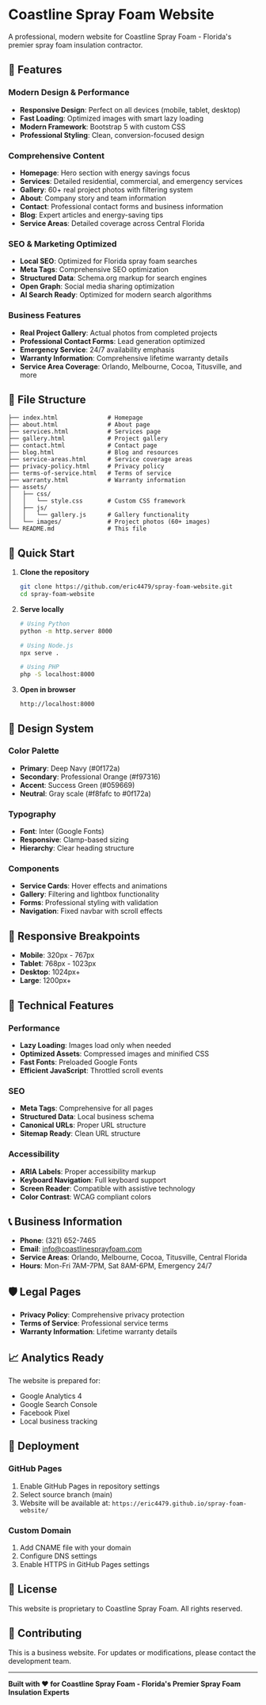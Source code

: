 # Coastline Spray Foam Website

A professional, modern website for Coastline Spray Foam - Florida's premier spray foam insulation contractor.

## 🌟 Features

### Modern Design & Performance
- **Responsive Design**: Perfect on all devices (mobile, tablet, desktop)
- **Fast Loading**: Optimized images with smart lazy loading
- **Modern Framework**: Bootstrap 5 with custom CSS
- **Professional Styling**: Clean, conversion-focused design

### Comprehensive Content
- **Homepage**: Hero section with energy savings focus
- **Services**: Detailed residential, commercial, and emergency services
- **Gallery**: 60+ real project photos with filtering system
- **About**: Company story and team information
- **Contact**: Professional contact forms and business information
- **Blog**: Expert articles and energy-saving tips
- **Service Areas**: Detailed coverage across Central Florida

### SEO & Marketing Optimized
- **Local SEO**: Optimized for Florida spray foam searches
- **Meta Tags**: Comprehensive SEO optimization
- **Structured Data**: Schema.org markup for search engines
- **Open Graph**: Social media sharing optimization
- **AI Search Ready**: Optimized for modern search algorithms

### Business Features
- **Real Project Gallery**: Actual photos from completed projects
- **Professional Contact Forms**: Lead generation optimized
- **Emergency Service**: 24/7 availability emphasis
- **Warranty Information**: Comprehensive lifetime warranty details
- **Service Area Coverage**: Orlando, Melbourne, Cocoa, Titusville, and more

## 📁 File Structure

```
├── index.html              # Homepage
├── about.html              # About page
├── services.html           # Services page
├── gallery.html            # Project gallery
├── contact.html            # Contact page
├── blog.html               # Blog and resources
├── service-areas.html      # Service coverage areas
├── privacy-policy.html     # Privacy policy
├── terms-of-service.html   # Terms of service
├── warranty.html           # Warranty information
├── assets/
│   ├── css/
│   │   └── style.css       # Custom CSS framework
│   ├── js/
│   │   └── gallery.js      # Gallery functionality
│   └── images/             # Project photos (60+ images)
└── README.md               # This file
```

## 🚀 Quick Start

1. **Clone the repository**
   ```bash
   git clone https://github.com/eric4479/spray-foam-website.git
   cd spray-foam-website
   ```

2. **Serve locally**
   ```bash
   # Using Python
   python -m http.server 8000
   
   # Using Node.js
   npx serve .
   
   # Using PHP
   php -S localhost:8000
   ```

3. **Open in browser**
   ```
   http://localhost:8000
   ```

## 🎨 Design System

### Color Palette
- **Primary**: Deep Navy (#0f172a)
- **Secondary**: Professional Orange (#f97316)
- **Accent**: Success Green (#059669)
- **Neutral**: Gray scale (#f8fafc to #0f172a)

### Typography
- **Font**: Inter (Google Fonts)
- **Responsive**: Clamp-based sizing
- **Hierarchy**: Clear heading structure

### Components
- **Service Cards**: Hover effects and animations
- **Gallery**: Filtering and lightbox functionality
- **Forms**: Professional styling with validation
- **Navigation**: Fixed navbar with scroll effects

## 📱 Responsive Breakpoints

- **Mobile**: 320px - 767px
- **Tablet**: 768px - 1023px
- **Desktop**: 1024px+
- **Large**: 1200px+

## 🔧 Technical Features

### Performance
- **Lazy Loading**: Images load only when needed
- **Optimized Assets**: Compressed images and minified CSS
- **Fast Fonts**: Preloaded Google Fonts
- **Efficient JavaScript**: Throttled scroll events

### SEO
- **Meta Tags**: Comprehensive for all pages
- **Structured Data**: Local business schema
- **Canonical URLs**: Proper URL structure
- **Sitemap Ready**: Clean URL structure

### Accessibility
- **ARIA Labels**: Proper accessibility markup
- **Keyboard Navigation**: Full keyboard support
- **Screen Reader**: Compatible with assistive technology
- **Color Contrast**: WCAG compliant colors

## 📞 Business Information

- **Phone**: (321) 652-7465
- **Email**: info@coastlinesprayfoam.com
- **Service Areas**: Orlando, Melbourne, Cocoa, Titusville, Central Florida
- **Hours**: Mon-Fri 7AM-7PM, Sat 8AM-6PM, Emergency 24/7

## 🛡️ Legal Pages

- **Privacy Policy**: Comprehensive privacy protection
- **Terms of Service**: Professional service terms
- **Warranty Information**: Lifetime warranty details

## 📈 Analytics Ready

The website is prepared for:
- Google Analytics 4
- Google Search Console
- Facebook Pixel
- Local business tracking

## 🚀 Deployment

### GitHub Pages
1. Enable GitHub Pages in repository settings
2. Select source branch (main)
3. Website will be available at: `https://eric4479.github.io/spray-foam-website/`

### Custom Domain
1. Add CNAME file with your domain
2. Configure DNS settings
3. Enable HTTPS in GitHub Pages settings

## 📝 License

This website is proprietary to Coastline Spray Foam. All rights reserved.

## 🤝 Contributing

This is a business website. For updates or modifications, please contact the development team.

---

**Built with ❤️ for Coastline Spray Foam - Florida's Premier Spray Foam Insulation Experts**
